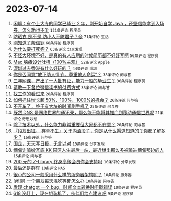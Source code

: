 # 2023-07-14

1. [闲聊：有个上大专的同学已毕业 2 年，刚开始自学 Java ，还坚信能拿到入场券，怎么劝也不听](https://www.v2ex.com/t/956631) `121条评论` `程序员`
1. [防晒衣 是不是 防小人不防君子？😄](https://www.v2ex.com/t/956636) `71条评论` `生活`
1. [刚知道了帮信罪](https://www.v2ex.com/t/956674) `68条评论` `程序员`
1. [为什么要打死狗？](https://www.v2ex.com/t/956642) `63条评论` `分享发现`
1. [不怪大环境不好，是真的有人应聘的时候简历都不好好写啊](https://www.v2ex.com/t/956633) `56条评论` `程序员`
1. [Mac 脑瘫设计吐槽（100%主观）](https://www.v2ex.com/t/956671) `52条评论` `Apple`
1. [深圳过去香港有什么好玩的？](https://www.v2ex.com/t/956627) `44条评论` `深圳`
1. [你是否同意“放下助人情节，尊重他人命运”？](https://www.v2ex.com/t/956683) `38条评论` `问与答`
1. [三年网课，产出了一大批有证，能力一般的毕业生？](https://www.v2ex.com/t/956669) `36条评论` `程序员`
1. [请教一下各位微信读书的付费方式](https://www.v2ex.com/t/956679) `33条评论` `问与答`
1. [找工作的看过来](https://www.v2ex.com/t/956678) `28条评论` `程序员`
1. [如何抓住增长超 50%、100%、1000%的机会？](https://www.v2ex.com/t/956629) `26条评论` `问与答`
1. [不开车了，终于有大块的时间刷手机了](https://www.v2ex.com/t/956651) `25条评论` `问与答`
1. [既然 DNS 是网络世界的通讯录，那么能不能将其推广到移动通信世界呢](https://www.v2ex.com/t/956666) `21条评论` `奇思妙想`
1. [除了技术以外，什么能力非常重要但大家都不在意？](https://www.v2ex.com/t/956704) `20条评论` `问与答`
1. [『段友出征， 存草不生』关于内涵段子，你是从什么渠道知道的？你都了解多少？](https://www.v2ex.com/t/956668) `16条评论` `问与答`
1. [国企，天天写日报，无言以对](https://www.v2ex.com/t/956698) `15条评论` `分享发现`
1. [缅甸诈骗妙瓦底 KK 园区人生最后一站，最近爆出那么多被骗进缅甸那边的人](https://www.v2ex.com/t/956641) `15条评论` `问与答`
1. [200 元的 Z-Library 终身高级会员你会支持吗](https://www.v2ex.com/t/956713) `10条评论` `分享发现`
1. [最后还是群晖](https://www.v2ex.com/t/956695) `10条评论` `NAS`
1. [很小的公司一般采用什么样的服务器架构呢？](https://www.v2ex.com/t/956689) `10条评论` `服务器`
1. [[闲聊] 一个朋友每天混吃等死怎么办](https://www.v2ex.com/t/956680) `10条评论` `问与答`
1. [发现 chatgpt 一个 bug，时间文本转换时间戳错误](https://www.v2ex.com/t/956657) `10条评论` `程序员`
1. [618 没赶上，现在想装机了，伙伴们给点建议吧](https://www.v2ex.com/t/956707) `9条评论` `程序员`
